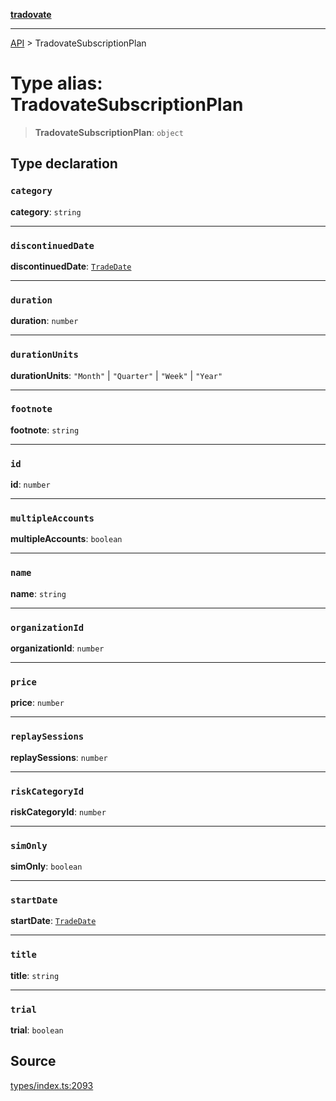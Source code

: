 [**tradovate**](../README.md)

***

[API](../API.md) > TradovateSubscriptionPlan

# Type alias: TradovateSubscriptionPlan

> **TradovateSubscriptionPlan**: `object`

## Type declaration

### `category`

**category**: `string`

***

### `discontinuedDate`

**discontinuedDate**: [`TradeDate`](type-alias.TradeDate.md)

***

### `duration`

**duration**: `number`

***

### `durationUnits`

**durationUnits**: `"Month"` \| `"Quarter"` \| `"Week"` \| `"Year"`

***

### `footnote`

**footnote**: `string`

***

### `id`

**id**: `number`

***

### `multipleAccounts`

**multipleAccounts**: `boolean`

***

### `name`

**name**: `string`

***

### `organizationId`

**organizationId**: `number`

***

### `price`

**price**: `number`

***

### `replaySessions`

**replaySessions**: `number`

***

### `riskCategoryId`

**riskCategoryId**: `number`

***

### `simOnly`

**simOnly**: `boolean`

***

### `startDate`

**startDate**: [`TradeDate`](type-alias.TradeDate.md)

***

### `title`

**title**: `string`

***

### `trial`

**trial**: `boolean`

## Source

[types/index.ts:2093](https://github.com/cgilly2fast/tradovate-typescript/blob/b1caea5/src/types/index.ts#L2093)
